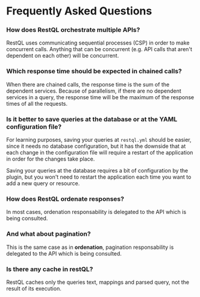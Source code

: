# Frequently Asked Questions

### **How does RestQL orchestrate multiple APIs?**

RestQL uses communicating sequential processes (CSP) in order to make concurrent calls. Anything that can be concurrent (e.g. API calls that aren't dependent on each other) will be concurrent.

### **Which response time should be expected in chained calls?**

When there are chained calls, the response time is the sum of the dependent services. Because of parallelism, if there are no dependent services in a query, the response time will be the maximum of the response times of all the requests.

### **Is it better to save queries at the database or at the YAML configuration file?**

For learning purposes, saving your queries at `restql.yml` should be easier, since it needs no database configuration, but it has the downside that at each change in the configuration file will require a restart of the application in order for the changes take place.

Saving your queries at the database requires a bit of configuration by the plugin, but you won't need to restart the application each time you want to add a new query or resource.

### **How does RestQL ordenate responses?**

In most cases, ordenation responsability is delegated to the API which is being consulted.

### **And what about pagination?**

This is the same case as in **ordenation**, pagination responsability is delegated to the API which is being consulted.

### **Is there any cache in restQL?**

RestQL caches only the queries text, mappings and parsed query, not the result of its execution.
